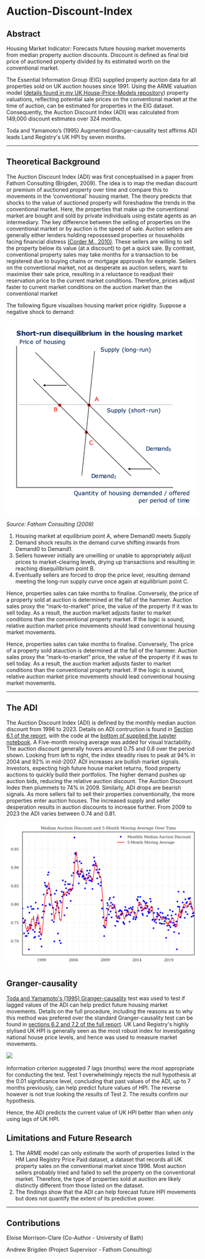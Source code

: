 # Auction-Discount-Index

## Abstract
Housing Market Indicator: Forecasts future housing market movements from median property auction discounts. Discount is defined as final bid price of auctioned property divided by its estimated worth on the conventional market.

The
Essential Information Group (EIG) supplied property auction data for all
properties sold on UK auction houses since 1991. Using the ARME valuation model ([details found in my UK House-Price-Models repository](https://github.com/arashid9-1/UK-House-Price-Models))
property valuations, reflecting potential sale prices on the conventional market at the time of auction, can be estimated for properties in the EIG dataset. Consequently, the Auction Discount Index (ADI) was calculated from 149,000 discount estimates over 324 months.

Toda and Yamamoto’s (1995) Augmented Granger-causality test affirms ADI leads Land Registry's UK HPI by seven months.

***

## Theoretical Background

The Auction Discount Index (ADI) was first conceptualised in a paper from Fathom Consulting (Brigden, 2009). The idea is to map the median discount or premium of auctioned property over time and compare this to movements in the ‘conventional' housing market. The theory predicts that shocks to the value of auctioned property
will foreshadow the trends in the conventional market. Here, the properties that make up the conventional market are bought and sold by private individuals using
estate agents as an intermediary. The key difference between the selling of properties
on the conventional market or by auction is the speed of sale. Auction sellers are
generally either lenders holding repossessed properties or households facing financial
distress [(Corder M., 2010)](https://www.bankofengland.co.uk/-/media/boe/files/quarterly-bulletin/2010/residential-property-auction-prices.pdf). These sellers are willing to sell the property below its
value (at a discount) to get a quick sale. By contrast, conventional property sales may take
months for a transaction to be registered due to buying chains or mortgage approvals
for example. Sellers on the conventional market, not as desperate as auction sellers,
want to maximise their sale price, resulting in a reluctance to readjust their
reservation price to the current market conditions. Therefore, prices adjust faster to
current market conditions on the auction market than the conventional market

The following figure visualises housing market price rigidity. Suppose a negative shock to demand:

![](Figure%201.png)

_Source: Fathom Consulting (2009)_

1.	Housing market at equilibrium point A, where Demand0 meets Supply
2.	Demand shock results in the demand curve shifting inwards from Demand0 to Demand1.
3.	Sellers however initially are unwilling or unable to appropriately adjust prices to market-clearing levels, drying up transactions and resulting in reaching disequilibrium point B.
4.	Eventually sellers are forced to drop the price level, resulting demand meeting the long-run supply curve once again at equilibrium point C.


Hence, properties sales can take months to finalise. Conversely, the price of a property sold at auction is determined at the fall of the hammer. Auction sales proxy the “mark-to-market” price, the value of the property if it was to sell today. As a result, the auction market adjusts faster to market conditions than the conventional property market. If the logic is sound, relative auction market price movements should lead conventional housing market movements.


Hence, properties sales can take months to finalise. Conversely, The price of a property sold atauction is determined at the fall of the hammer. Auction sales proxy the
“mark-to-market” price, the value of the property if it was to sell today. As a result,
the auction market adjusts faster to market conditions than the conventional
property market. If the logic is sound, relative auction market price movements
should lead conventional housing market movements.

***

## The ADI

The Auction Discount Index (ADI) is defined by the monthly median auction
discount from 1996 to 2023. Details on ADI contruction is found in [Section 6.1 of the report](ARME_and_ADI_report.pdf), with the code at the [bottom of supplied the jupyter notebook](appendix_testing_adi.ipynb).  A Five-month moving average was added for
visual tractability. The auction discount generally hovers around 0.75 and 0.8 over
the period shown. 
Looking from left to right, the index steadily rises to peak at 94% in 2004 and 92% in
mid-2007. ADI increases are bullish market signals. Investors, expecting high future
house market returns, flood property auctions to quickly build their portfolios. The
higher demand pushes up auction bids, reducing the relative auction discount. The
Auction Discount Index then plummets to 74% in 2009. Similarly, ADI drops are
bearish signals. As more sellers fail to sell their properties conventionally, the more
properties enter auction houses. The increased supply and seller desperation results
in auction discounts to increase further. From 2009 to 2023 the ADI varies between
0.74 and 0.81.

![](ADI%20image.png)

## Granger-causality

[Toda and Yamamoto's (1995) Granger-causality](https://www.sciencedirect.com/science/article/abs/pii/0304407694016168) test was used to test if lagged values of the ADI can help predict future housing market movements. Details on the full procedure, including the reasons as to why this method was prefered over the standard Granger-causality test can be found in [sections 6.2 and 7.2 of the full report](ARME_and_ADI_report.pdf). UK Land Registry's highly stylised UK HPI is generally seen as the most robust index for investigating national house price levels, and hence was used to measure market movements. 

![](Screenshot%202024-04-01%20at%2007.54.34.png)

Information criterion suggested 7 lags (months) were the most appropriate for conducting the test. Test 1 overwhelmingly rejects the null hypothesis at the 0.01 significance level,
concluding that past values of the ADI, up to 7 months previously, can help predict
future values of HPI. The reverse however is not true looking the results of Test 2.
The results confirm our hypothesis.

Hence, the ADI predicts the current value of UK HPI better than when only
using lags of UK HPI.

## Limitations and Future Research

1. The ARME model can only estimate the worth of properties listed in the HM Land Registry Price
Paid dataset, a dataset that records all UK property sales on the conventional market since 1996. Most auction sellers probably tried and failed to sell the
property on the conventional market. Therefore, the type of properties sold at
auction are likely distinctly different from those listed on the dataset. 
2. The findings show that the ADI can help forecast future HPI movements but does not quantify the extent of its predictive power.

***
## Contributions 
Eloise Morrison-Clare (Co-Author - University of Bath)

Andrew Brigden (Project Supervisor - Fathom Consulting)

